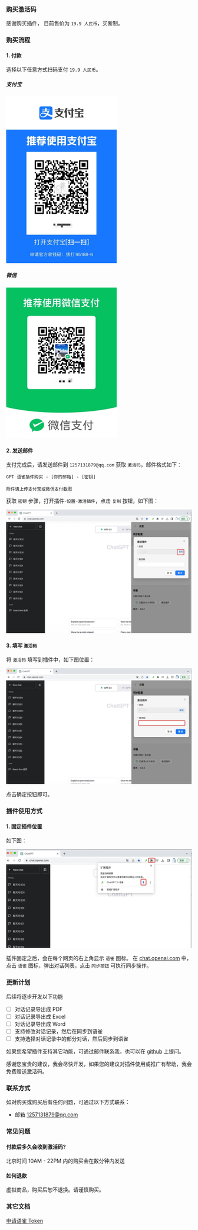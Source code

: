 ### 购买激活码
感谢购买插件， 目前售价为 `19.9 人民币`，买断制。

### 购买流程
#### 1. 付款
选择以下任意方式扫码支付 `19.9 人民币`。

##### 支付宝
<img src="assets/支付宝.jpg" alt="支付宝" width="300"/>

##### 微信
<img src="assets/微信.jpg" alt="微信" width="300"/>

#### 2. 发送邮件
支付完成后，请发送邮件到 `1257131879@qq.com` 获取 `激活码`，邮件格式如下：
```
GPT 语雀插件购买 - [你的邮箱] - [密钥]

附件请上传支付宝或微信支付截图
```

获取 `密钥` 步骤，打开插件-`设置`-`激活插件`，点击 `复制` 按钮，如下图：

![](assets/插件-复制密钥.jpg)

#### 3. 填写 `激活码`
将 `激活码` 填写到插件中，如下图位置：

![](assets/插件-录入激活码.jpg)

点击确定按钮即可。

### 插件使用方式

#### 1. 固定插件位置
如下图：

![](assets/插件-使用.jpg)

插件固定之后，会在每个网页的右上角显示 `语雀` 图标。
在 [chat.openai.com](https://chat.openai.com) 中，点击 `语雀` 图标，弹出对话列表，点击 `同步按钮` 可执行同步操作。

### 更新计划
后续将逐步开发以下功能
- [ ] 对话记录导出成 PDF
- [ ] 对话记录导出成 Excel
- [ ] 对话记录导出成 Word
- [ ] 支持修改对话记录，然后在同步到语雀
- [ ] 支持选择对话记录中的部分对话，然后同步到语雀

如果您希望插件支持其它功能，可通过邮件联系我，也可以在 [github](https://github.com/hzhijun/chatgpt-to-yuque/issues/new) 上提问。

感谢您宝贵的建议，我会尽快开发，如果您的建议对插件使用或推广有帮助，我会免费赠送激活码。

### 联系方式
如对购买或购买后有任何问题，可通过以下方式联系：

- 邮箱 1257131879@qq.com
### 常见问题
#### 付款后多久会收到激活码?
北京时间 10AM - 22PM 内的购买会在数分钟内发送
#### 如何退款
虚拟商品，购买后恕不退换。请谨慎购买。

### 其它文档
[申请语雀 Token ](YUQUE.md)


